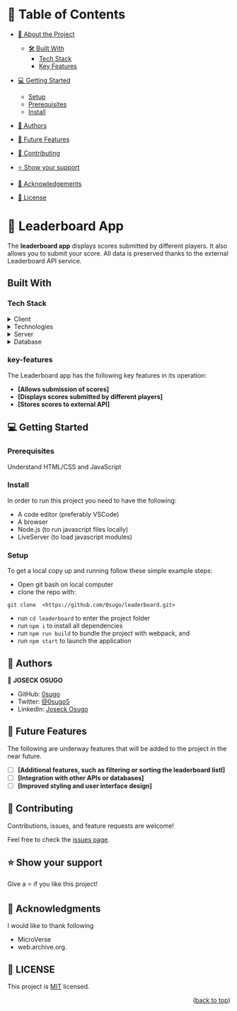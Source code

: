 # 📗 Table of Contents

- [📖 About the Project](#about-project)
  - [🛠 Built With](#built-with)
    - [Tech Stack](#tech-stack)
    - [Key Features](#key-features)
  
- [💻 Getting Started](#getting-started)
  - [Setup](#setup)
  - [Prerequisites](#prerequisites)
  - [Install](#install)
- [👥 Authors](#authors)
- [🔭 Future Features](#future-features)
- [🤝 Contributing](#contributing)
- [⭐️ Show your support](#support)
- [🙏 Acknowledgements](#acknowledgements)
- [📝 License](#license)
# 📖 Leaderboard App <a name="about-project"></a>

The **leaderboard app** displays scores submitted by different players. It also allows you to submit your score. All data is preserved thanks to the external Leaderboard API service.


## Built With <a name="built-with"></a>

### Tech Stack <a name="tech-stack"></a>
<details>
  <summary>Client</summary>
  <ul>
    <li><a href="https://developer.mozilla.org/en-US/docs/Web/HTML">HTML</a></li>
    <li><a href="https://developer.mozilla.org/en-US/docs/Web/CSS">CSS</a></li>
    <li><a href="https://developer.mozilla.org/en-US/docs/Web/JavaScript">JavaScript</a></li>
    
  </ul>
</details>

<details>
<summary>Technologies</summary>
  <ul>
    <li><a href="https://webpack.js.org/guides/development/#using-webpack-dev-server">Webpack</a></li>
    <li><a href="#">API</a></li>
  </ul>
</details>

<details>
  <summary>Server</summary>
  <ul>
    <li><a href="#">N/A</a></li>
  </ul>
</details>

<details>
<summary>Database</summary>
  <ul>
    <li><a href="#">N/A</a></li>
  </ul>
</details>

### key-features <a name="key-features"></a>
The Leaderboard app has the following key features in its operation:
- **[Allows submission of scores]**
- **[Displays scores submitted by different players]**
- **[Stores scores to external API]**

<!-- GETTING STARTED -->

## 💻 Getting Started <a name="getting-started"></a>

### Prerequisites
Understand HTML/CSS and JavaScript

### Install
In order to run this project you need to have the following:

- A code editor (preferably VSCode)
- A browser
- Node.js (to run javascript files locally)
- LiveServer (to load javascript modules)

### Setup

To get a local copy up and running follow these simple example steps:

- Open git bash on local computer
- clone the repo with: 
```
git clone  <https://github.com/0sugo/leaderboard.git>
```
- run ```cd leaderboard``` to enter the project folder
- run ```npm i``` to install all dependencies
- run ```npm run build``` to bundle the project with webpack, and
- run ```npm start``` to launch the application

## 👥 Authors <a name="authors"></a>

👤 **JOSECK OSUGO**

- GitHub: [0sugo](https://github.com/0sugo)
- Twitter: [@0sugo5](https://twitter.com/osugo5)
- LinkedIn: [Joseck Osugo](https://www.linkedin.com/in/joseck-osugo-873b0618a/)

<!-- FUTURE FEATURES -->

## 🔭 Future Features <a name="future-features"></a>
The following are underway features that will be added to the project in the near future.

- [ ] **[Additional features, such as filtering or sorting the leaderboard listI]**
- [ ] **[Integration with other APIs or databases]**
- [ ] **[Improved styling and user interface design]**

<!-- CONTRIBUTING -->

## 🤝 Contributing <a name="contributing"></a>

Contributions, issues, and feature requests are welcome!

Feel free to check the [issues page](https://github.com/0sugo/leaderboard/issues).

<!-- SUPPORT -->

## ⭐️ Show your support <a name="support"></a>

Give a ⭐️ if you like this project!

<!-- ACKNOWLEDGEMENTS -->

## 🙏 Acknowledgments <a name="acknowledgements"></a>

I would like to thank following
  - MicroVerse 
  - web.archive.org.

<!-- LICENSE -->

## 📝 LICENSE <a name="license"></a>

This project is [MIT](./LICENSE) licensed.

<p align="right">(<a href="#readme-top">back to top</a>)</p>
